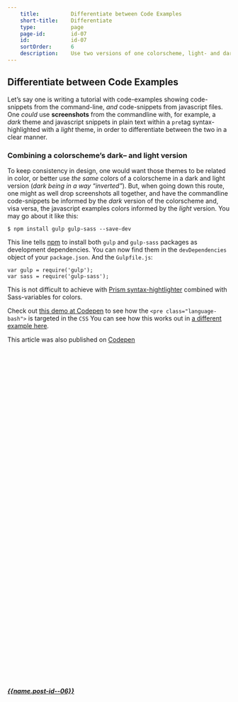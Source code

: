 ```yaml
---
    title:          Differentiate between Code Examples
    short-title:    Differentiate
    type:           page
    page-id:        id-07
    id:             id-07
    sortOrder:      6
    description:    Use two versions of one colorscheme, light- and dark, in a blogpost in order to differentiate between different code environments
---
```


## Differentiate between Code Examples


Let’s say one is writing a tutorial with code-examples showing code-snippets from the command-line, _and_ code-snippets from javascript files. One _could_ use **screenshots** from the commandline with, for example, a _dark_ theme and javascript snippets in plain text within a `pre`tag syntax-highlighted with a _light_ theme, in order to differentiate between the two in a clear manner.

### Combining a colorscheme’s dark– and light version
To keep consistency in design, one would want those themes to be related in color, or better use _the same_ colors of a colorscheme in a dark and light version (_dark being in a way “inverted”_). But, when going down this route, one might as well drop screenshots all together, and have the commandline code-snippets be informed by the _dark_ version of the colorscheme and, visa versa, the javascript examples colors informed by the _light_ version. You may go about it like this:

<div class="example">

<pre><code class="language-bash">$ npm install gulp gulp-sass --save-dev
</code></pre>

<span class="text">This line tells [npm](http://npmjs.com) to install both `gulp` and `gulp-sass` packages as development dependencies. You can now find them in the `devDependencies` object of your `package.json`. And the `Gulpfile.js`:</span>

<pre><code class="language-javascript">var gulp = require('gulp');
var sass = require('gulp-sass');
</code></pre>

</div>

This is not difficult to achieve with [Prism syntax-hightlighter](http://prismjs.com) combined with Sass-variables for colors.

Check out [this demo at Codepen](http://codepen.io/atelierbram/pen/ZbYrRJ) to see how the `<pre class="language-bash">` is targeted in the `CSS` You can see how this works out in [a different example here](http://atelierbram.github.io/Starter-Assemble-Gulp/).

<span class="note">This article was also published on [Codepen](http://codepen.io/atelierbram/blog/differentiate/)</span>

<div class="prevnext">
  <h5><a href="../{{url.post-id--06}}" rel="prev"><i class="icon icon-8 icon-arrow-left"><svg class="shape-icon" viewBox="0 0 8 12"><use xlink:href="#shape-arrow-point" transform="rotate(180,4,6)"></use></svg></i> {{name.post-id--06}}</a></h5>
</div>

